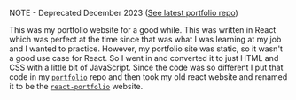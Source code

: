 NOTE - Deprecated December 2023 ([See latest portfolio repo](https://github.com/brighambandersen/portfolio))

This was my portfolio website for a good while. This was written in React which was perfect at the time since that was what I was learning at my job and I wanted to practice. However, my portfolio site was static, so it wasn't a good use case for React. So I went in and converted it to just HTML and CSS with a little bit of JavaScript. Since the code was so different I put that code in my [`portfolio`](https://github.com/brighambandersen/portfolio) repo and then took my old react website and renamed it to be the [`react-portfolio`](https://github.com/brighambandersen/react-portfolio) website.
